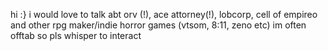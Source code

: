 hi :}
i would love to talk abt orv (!), ace attorney(!), lobcorp, cell of empireo and other rpg maker/indie horror games (vtsom, 8:11, zeno etc)
im often offtab so pls whisper to interact 
